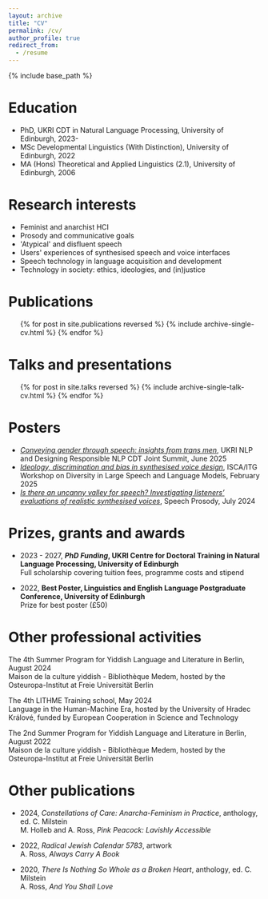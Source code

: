 ```yaml
---
layout: archive
title: "CV"
permalink: /cv/
author_profile: true
redirect_from:
  - /resume
---
```


{% include base_path %}

Education
======
* PhD, UKRI CDT in Natural Language Processing, University of Edinburgh, 2023-
* MSc Developmental Linguistics (With Distinction), University of Edinburgh, 2022
* MA (Hons) Theoretical and Applied Linguistics (2.1), University of Edinburgh, 2006
  
Research interests
======
* Feminist and anarchist HCI
* Prosody and communicative goals
* 'Atypical' and disfluent speech
* Users' experiences of synthesised speech and voice interfaces
* Speech technology in language acquisition and development
* Technology in society: ethics, ideologies, and (in)justice

Publications
======
  <ul>{% for post in site.publications reversed %}
    {% include archive-single-cv.html %}
  {% endfor %}</ul>
  
Talks and presentations
======
  <ul>{% for post in site.talks reversed %}
    {% include archive-single-talk-cv.html  %}
  {% endfor %}</ul>
  
<!--- Teaching
======
  <ul>{% for post in site.teaching reversed %}
    {% include archive-single-cv.html %}
  {% endfor %}</ul> --->

Posters
======
* [*Conveying gender through speech: insights from trans men*](/files/conveying_gender_poster.pdf), UKRI NLP and Designing Responsible NLP CDT Joint Summit, June 2025
* [*Ideology, discrimination and bias in synthesised voice design*](/files/ideology_iscaworkshop.pdf), ISCA/ITG Workshop on Diversity in Large Speech and Language Models, February 2025
* [*Is there an uncanny valley for speech? Investigating listeners’ evaluations of realistic synthesised voices*](/files/uncanny_speechprosody.pdf), Speech Prosody, July 2024

Prizes, grants and awards
======
* 2023 - 2027, ***PhD Funding*, UKRI Centre for Doctoral Training in Natural Language Processing, University of Edinburgh**\
Full scholarship covering tuition fees, programme costs and stipend

* 2022, **Best Poster, Linguistics and English Language Postgraduate Conference, University of Edinburgh**\
Prize for best poster (£50)

Other professional activities
======
The 4th Summer Program for Yiddish Language and Literature in Berlin, August 2024\
Maison de la culture yiddish - Bibliothèque Medem, hosted by the Osteuropa-Institut at Freie Universität Berlin

The 4th LITHME Training school, May 2024\
Language in the Human-Machine Era, hosted by the University of Hradec Králové, funded by European Cooperation in Science and Technology

The 2nd Summer Program for Yiddish Language and Literature in Berlin, August 2022\
Maison de la culture yiddish - Bibliothèque Medem, hosted by the Osteuropa-Institut at Freie Universität Berlin
  
Other publications
======
* 2024, *Constellations of Care: Anarcha-Feminism in Practice*, anthology, ed. C. Milstein\
M. Holleb and A. Ross, *Pink Peacock: Lavishly Accessible*

* 2022, *Radical Jewish Calendar 5783*, artwork\
A. Ross, *Always Carry A Book*

* 2020, *There Is Nothing So Whole as a Broken Heart*, anthology, ed. C. Milstein\
A. Ross, *And You Shall Love*
